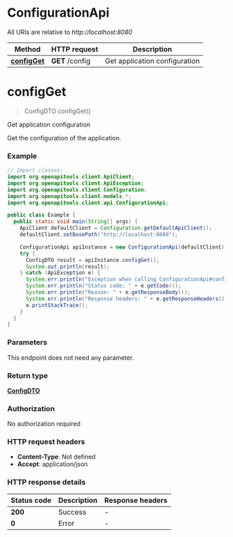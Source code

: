 # ConfigurationApi

All URIs are relative to *http://localhost:8080*

| Method | HTTP request | Description |
|------------- | ------------- | -------------|
| [**configGet**](ConfigurationApi.md#configGet) | **GET** /config | Get application configuration |


<a id="configGet"></a>
# **configGet**
> ConfigDTO configGet()

Get application configuration

Get the configuration of the application.

### Example
```java
// Import classes:
import org.openapitools.client.ApiClient;
import org.openapitools.client.ApiException;
import org.openapitools.client.Configuration;
import org.openapitools.client.models.*;
import org.openapitools.client.api.ConfigurationApi;

public class Example {
  public static void main(String[] args) {
    ApiClient defaultClient = Configuration.getDefaultApiClient();
    defaultClient.setBasePath("http://localhost:8080");

    ConfigurationApi apiInstance = new ConfigurationApi(defaultClient);
    try {
      ConfigDTO result = apiInstance.configGet();
      System.out.println(result);
    } catch (ApiException e) {
      System.err.println("Exception when calling ConfigurationApi#configGet");
      System.err.println("Status code: " + e.getCode());
      System.err.println("Reason: " + e.getResponseBody());
      System.err.println("Response headers: " + e.getResponseHeaders());
      e.printStackTrace();
    }
  }
}
```

### Parameters
This endpoint does not need any parameter.

### Return type

[**ConfigDTO**](ConfigDTO.md)

### Authorization

No authorization required

### HTTP request headers

 - **Content-Type**: Not defined
 - **Accept**: application/json

### HTTP response details
| Status code | Description | Response headers |
|-------------|-------------|------------------|
| **200** | Success |  -  |
| **0** | Error |  -  |

